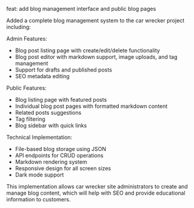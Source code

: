feat: add blog management interface and public blog pages

Added a complete blog management system to the car wrecker project including:

Admin Features:
- Blog post listing page with create/edit/delete functionality
- Blog post editor with markdown support, image uploads, and tag management
- Support for drafts and published posts
- SEO metadata editing

Public Features:
- Blog listing page with featured posts
- Individual blog post pages with formatted markdown content
- Related posts suggestions
- Tag filtering
- Blog sidebar with quick links

Technical Implementation:
- File-based blog storage using JSON
- API endpoints for CRUD operations
- Markdown rendering system
- Responsive design for all screen sizes
- Dark mode support

This implementation allows car wrecker site administrators to create and manage blog content, which will help with SEO and provide educational information to customers.
